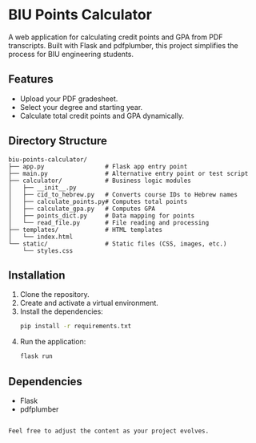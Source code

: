 # BIU Points Calculator

A web application for calculating credit points and GPA from PDF transcripts. 
Built with Flask and pdfplumber, this project simplifies the process for BIU engineering students.

## Features

- Upload your PDF gradesheet.
- Select your degree and starting year.
- Calculate total credit points and GPA dynamically.

## Directory Structure

```
biu-points-calculator/
├── app.py                 # Flask app entry point
├── main.py                # Alternative entry point or test script
├── calculator/            # Business logic modules
│   ├── __init__.py
│   ├── cid_to_hebrew.py   # Converts course IDs to Hebrew names
│   ├── calculate_points.py# Computes total points
│   ├── calculate_gpa.py   # Computes GPA
│   ├── points_dict.py     # Data mapping for points
│   └── read_file.py       # File reading and processing
├── templates/             # HTML templates
│   └── index.html
└── static/                # Static files (CSS, images, etc.)
    └── styles.css
```

## Installation

1. Clone the repository.
2. Create and activate a virtual environment.
3. Install the dependencies:
   ```bash
   pip install -r requirements.txt
   ```
4. Run the application:
   ```bash
   flask run
   ```

## Dependencies

- Flask
- pdfplumber

```

Feel free to adjust the content as your project evolves.
